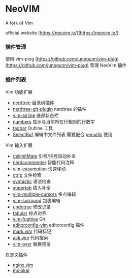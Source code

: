 # NeoVIM

A fork of Vim

official website [https://neovim.io/](https://neovim.io/)

### 插件管理

使用 vim-plug [https://github.com/junegunn/vim-plug](https://github.com/junegunn/vim-plug) 管理 NeoVim 插件

### 插件列表

Vim 功能扩展

-   [nerdtree](https://github.com/scrooloose/nerdtree) 目录树插件
-   [nerdtree-git-plugin](https://github.com/Xuyuanp/nerdtree-git-plugin) nerdtree 的插件
-   [vim-airline](https://github.com/vim-airline/vim-airline) 底部状态栏
-   [numbers](http://myusuf3.github.io/numbers.vim/) 显示与当前所在行相对的行数字
-   [tagbar](http://majutsushi.github.io/tagbar/) Outline 工具
-   [SelectBuf](https://github.com/vim-scripts/SelectBuf) 编辑中文件列表 需要配合 [genutils](https://github.com/vim-scripts/genutils) 使用

Vim 输入扩展

-   [delimitMate](https://github.com/Raimondi/delimitMate) 引号/括号自动补全
-   [nerdcommenter](https://github.com/scrooloose/nerdcommenter) 智能代码注释
-   [vim-easymotion](https://github.com/easymotion/vim-easymotion) 快速移动
-   [ctrlp](http://kien.github.io/ctrlp.vim/) 文件检索
-   [syntastic](https://github.com/vim-syntastic/syntastic) 语法检查
-   [supertab](https://github.com/ervandew/supertab) 插入补全
-   [vim-multiple-cursors](https://github.com/terryma/vim-multiple-cursors) 多点编辑
-   [vim-surround](https://github.com/tpope/vim-surround) 包裹编辑
-   [undotree](https://github.com/mbbill/undotree) 修改记录
-   [tabular](https://github.com/godlygeek/tabular) 标点对齐
-   [vim-fugitive](https://github.com/tpope/vim-fugitive) Git
-   [editorconfig-vim](https://github.com/editorconfig/editorconfig-vim) editorconfig 插件
-   [mark.vim](https://github.com/Kris2k/mark.vim) 代码标记
-   [ack.vim](https://github.com/mileszs/ack.vim) 代码搜索
-   [vim-over](https://github.com/osyo-manga/vim-over) 替换预览

自定义插件

-   [nginx.vim](https://github.com/DeronW/nginx.vim)
-   [molokai](https://github.com/DeronW/molokai)
